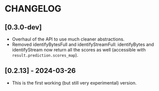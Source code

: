 # CHANGELOG

## [0.3.0-dev]

- Overhaul of the API to use much cleaner abstractions.
- Removed identifyBytesFull and identifyStreamFull: identifyBytes and
  identifyStream now return all the scores as well (accessible with
  `result.prediction.scores_map`).

## [0.2.13] - 2024-03-26

- This is the first working (but still very experimental) version.
